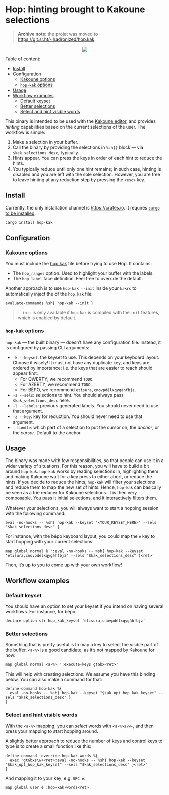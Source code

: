 # Hop: hinting brought to Kakoune selections

> **Archive note**: the projet was moved to <https://git.sr.ht/~hadronized/hop.kak>.

<p align="center">
  <img src="https://github.com/phaazon/hop.kak/assets/506592/ab90b0d1-4a07-458b-b5fe-4b10f26880d7"/>
</p>

Table of content:

- [Install](#install)
- [Configuration](#configuration)
  - [Kakoune options](#kakoune-options)
  - [`hop-kak` options](#hop-kak-options)
- [Usage](#usage)
- [Workflow examples](#workflow-examples)
  - [Default keyset](#default-keyset)
  - [Better selections](#better-selections)
  - [Select and hint visible words](#select-and-hint-visible-words)

This binary is intended to be used with the [Kakoune editor](https://kakoune.org/), and provides _hinting_ capabilities
based on the current selections of the user. The workflow is simple:

1. Make a selection in your buffer.
2. Call the binary by providing the selections in `%sh{}` block — via `$kak_selections_desc`, typically.
3. Hints appear. You can press the keys in order of each hint to reduce the hints.
4. You typically reduce until only one hint remains; in such case, hinting is disabled and you are left with the sole
  selection. However, you are free to leave hinting at any reduction step by pressing the `<esc>` key.

## Install

Currently, the only installation channel is https://crates.io. It requires [`cargo` to be installed](https://doc.rust-lang.org/cargo/getting-started/installation.html).

```bash
cargo install hop-kak
```

## Configuration

### Kakoune options

You must include the [hop.kak](./hop.kak) file before trying to use Hop. It contains:

- The `hop_ranges` option. Used to highlight your buffer with the labels.
- The `hop_label` face definition. Feel free to override the default.

Another approach is to use `hop-kak --init` inside your `kakrc` to automatically inject the of the `hop.kak` file:

```kak
evaluate-commands %sh{ hop-kak --init }
```

> `--init` is only available if `hop-kak` is compiled with the `init` features, which is enabled by default.

### `hop-kak` options

`hop-kak` — the built binary — doesn’t have any configuration file. Instead, it is configured by passing CLI arguments:

- `-k --keyset`: the keyset to use. This depends on your keyboard layout. Choose it wisely! It must not have any
  duplicate key, and keys are ordered by importance; i.e. the keys that are easier to reach should appear first.
  - For QWERTY, we recommend `TODO`.
  - For AZERTY, we recommend `TODO`.
  - For BÉPO, we recommend `etisura,cnovpdélxqygàhfbjz`.
- `-s --sels`: selections to hint. You should always pass `$kak_selections_desc` here.
- `-l --labels`: previous generated labels. You should never need to use that argument.
- `-z --key`: key for reduction. You should never need to use that argument.
- `--handle`: which part of a selection to put the cursor on; the _anchor_, or the _cursor_. Default to the anchor.

## Usage

The binary was made with few responsibilities, so that people can use it in a wider variety of situations. For this
reason, you will have to build a bit around `hop-kak`. `hop-kak` works by reading selections in, highlighting them and
making Kakoune wait for a key press to either abort, or reduce the hints. If you decide to reduce the hints, `hop-kak`
will filter your selections and reduce them to map the new set of hints. Hence, `hop-kak` can basically be seen as a
trie reducer for Kakoune selections. It is then very composable. You pass it initial selections, and it interactively
filters them.

Whatever your selections, you will always want to start a hopping session with the following command:

```kak
eval -no-hooks -- %sh{ hop-kak --keyset "<YOUR_KEYSET_HERE>" --sels "$kak_selections_desc" }
```

For instance, with the bépo keyboard layout, you could map the `è` key to start hopping with your current selections:

```kak
map global normal è ':eval -no-hooks -- %sh{ hop-kak --keyset "etisura,cnovpdélxqygàhfbjz" --sels "$kak_selections_desc" }<ret>'
```

Then, it’s up to you to come up with your own workflow!

## Workflow examples

### Default keyset

You should have an option to set your keyset if you intend on having several workflows. For instance, for bépo:

```kakoune
declare-option str hop_kak_keyset 'etisura,cnovpdélxqygàhfbjz'
```

### Better selections

Something that is pretty useful is to map a key to select the visible part of the buffer. `<a-%>` is a good candidate,
as it’s not mapped by Kakoune for now:

```kakoune
map global normal <a-%> ':execute-keys gtGbx<ret>'
```

This will help with creating selections. We assume you have this binding below. You can also make a command for that:

```kak
define-command hop-kak %{
  eval -no-hooks -- %sh{ hop-kak --keyset "$kak_opt_hop_kak_keyset" --sels "$kak_selections_desc" }
}
```

### Select and hint visible words

With the `<a-%>` mapping, you can _select_ words with `<a-%>s\w+`, and then press your mapping to start hopping around.

A slightly better approach to reduce the number of keys and control keys to type is to create a small function
like this:

```kak
define-command -override hop-kak-words %{
  exec 'gtGbxs\w+<ret>:eval -no-hooks -- %sh{ hop-kak --keyset "$kak_opt_hop_kak_keyset" --sels "$kak_selections_desc" }<ret>'
}
```

And mapping it to your key; e.g. `SPC è`:

```kak
map global user è :hop-kak-words<ret>
```
